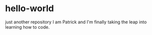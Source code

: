 # hello-world
just another repository
I am Patrick and I'm finally taking the leap into learning how to code. 
